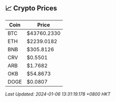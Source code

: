 ## 📈 Crypto Prices

| Coin | Price |
| ---- | ----- |
| BTC | $43760.2330 |
| ETH | $2239.0182 |
| BNB | $305.8126 |
| CRV | $0.5501 |
| ARB | $1.7682 |
| OKB | $54.8673 |
| DOGE | $0.0807 |

_Last Updated: 2024-01-06 13:31:19.178 +0800 HKT_